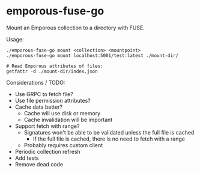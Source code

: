 # emporous-fuse-go

Mount an Emporous collection to a directory with FUSE.

Usage:

    ./emporous-fuse-go mount <collection> <mountpoint>
    ./emporous-fuse-go mount localhost:5001/test:latest ./mount-dir/

    # Read Emporous attributes of files:
    getfattr -d ./mount-dir/index.json

Considerations / TODO:

* Use GRPC to fetch file?
* Use file permission attributes?
* Cache data better?
  * Cache will use disk or memory
  * Cache invalidation will be important
* Support fetch with range?
  * Signatures won't be able to be validated unless the full file is cached
    * If the full file is cached, there is no need to fetch with a range
  * Probably requires custom client
* Periodic collection refresh
* Add tests
* Remove dead code
